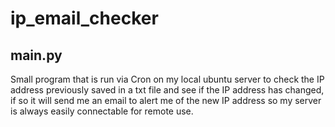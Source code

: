 # ip_email_checker
## main.py
Small program that is run via Cron on my local ubuntu server to check the IP address previously saved in a txt file and see if the IP address has changed, if so it will send me an email to alert me of the new IP address so my server is always easily connectable for remote use.